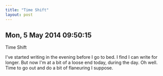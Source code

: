 ```yaml
---
title: "Time Shift"
layout: post 
---
```




## Mon, 5 May 2014 09:50:15 

 Time Shift

I've started writing in the evening before I go to bed.  I find I can write
for longer.  But now I'm at a bit of a loose end today, during the day.  Oh
well.  Time to go out and do a bit of flaneuring I suppose.
